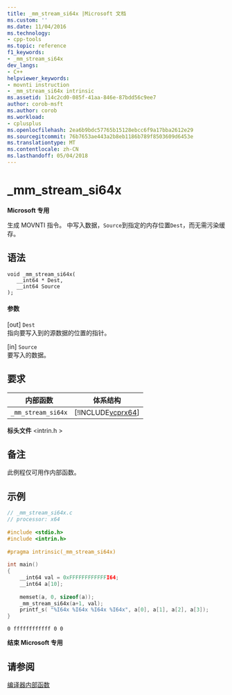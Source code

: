```yaml
---
title: _mm_stream_si64x |Microsoft 文档
ms.custom: ''
ms.date: 11/04/2016
ms.technology:
- cpp-tools
ms.topic: reference
f1_keywords:
- _mm_stream_si64x
dev_langs:
- C++
helpviewer_keywords:
- movnti instruction
- _mm_stream_si64x intrinsic
ms.assetid: 114c2cd0-085f-41aa-846e-87bdd56c9ee7
author: corob-msft
ms.author: corob
ms.workload:
- cplusplus
ms.openlocfilehash: 2ea6b9bdc57765b15128ebcc6f9a17bba2612e29
ms.sourcegitcommit: 76b7653ae443a2b8eb1186b789f8503609d6453e
ms.translationtype: MT
ms.contentlocale: zh-CN
ms.lasthandoff: 05/04/2018
---
```

# <a name="mmstreamsi64x"></a>_mm_stream_si64x  
  
**Microsoft 专用**  
  
 生成 MOVNTI 指令。 中写入数据，`Source`到指定的内存位置`Dest`，而无需污染缓存。  
  
## <a name="syntax"></a>语法  
  
```  
void _mm_stream_si64x(   
   __int64 * Dest,   
   __int64 Source   
);  
```  
  
#### <a name="parameters"></a>参数  
  
 [out] `Dest`  
 指向要写入到的源数据的位置的指针。  
  
 [in] `Source`  
 要写入的数据。  
  
## <a name="requirements"></a>要求  
  
|内部函数|体系结构|  
|---------------|------------------|  
|`_mm_stream_si64x`|[!INCLUDE[vcprx64](../assembler/inline/includes/vcprx64_md.md)]|  
  
 **标头文件** \<intrin.h >  
  
## <a name="remarks"></a>备注  
  
 此例程仅可用作内部函数。  
  
## <a name="example"></a>示例  
  
```C  
// _mm_stream_si64x.c  
// processor: x64  
  
#include <stdio.h>  
#include <intrin.h>  
  
#pragma intrinsic(_mm_stream_si64x)  
  
int main()  
{  
    __int64 val = 0xFFFFFFFFFFFFI64;  
    __int64 a[10];  
  
    memset(a, 0, sizeof(a));  
    _mm_stream_si64x(a+1, val);  
    printf_s( "%I64x %I64x %I64x %I64x", a[0], a[1], a[2], a[3]);   
}  
```  
  
```Output  
0 ffffffffffff 0 0  
```  
  
**结束 Microsoft 专用**  
  
## <a name="see-also"></a>请参阅  
 [编译器内部函数](../intrinsics/compiler-intrinsics.md)